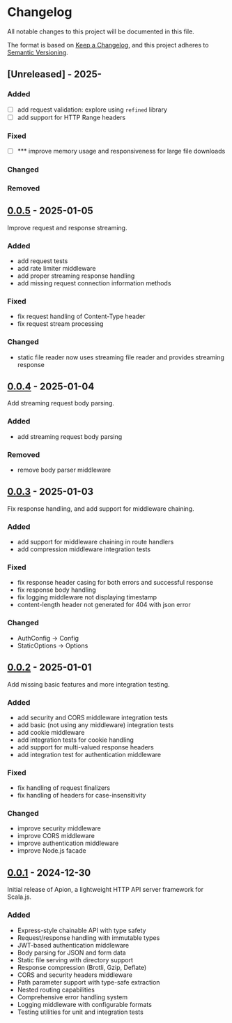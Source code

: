 # Changelog

All notable changes to this project will be documented in this file.

The format is based on [Keep a Changelog](https://keepachangelog.com/en/1.1.0/),
and this project adheres to [Semantic Versioning](https://semver.org/spec/v2.0.0.html).

## [Unreleased] - 2025-

### Added
- [ ] add request validation: explore using `refined` library
- [ ] add support for HTTP Range headers

### Fixed
- [ ] *** improve memory usage and responsiveness for large file downloads

### Changed

### Removed

## [0.0.5] - 2025-01-05

Improve request and response streaming.

### Added
- add request tests
- add rate limiter middleware
- add proper streaming response handling
- add missing request connection information methods

### Fixed
- fix request handling of Content-Type header
- fix request stream processing

### Changed
- static file reader now uses streaming file reader and provides streaming response

[0.0.5]: https://github.com/edadma/apion/releases/tag/v0.0.5

## [0.0.4] - 2025-01-04

Add streaming request body parsing.

### Added
- add streaming request body parsing

### Removed
- remove body parser middleware

[0.0.4]: https://github.com/edadma/apion/releases/tag/v0.0.4

## [0.0.3] - 2025-01-03

Fix response handling, and add support for middleware chaining.

### Added

- add support for middleware chaining in route handlers
- add compression middleware integration tests

### Fixed

- fix response header casing for both errors and successful response
- fix response body handling
- fix logging middleware not displaying timestamp
- content-length header not generated for 404 with json error

### Changed

- AuthConfig -> Config
- StaticOptions -> Options

[0.0.3]: https://github.com/edadma/apion/releases/tag/v0.0.3

## [0.0.2] - 2025-01-01

Add missing basic features and more integration testing.

### Added
- add security and CORS middleware integration tests
- add basic (not using any middleware) integration tests
- add cookie middleware
- add integration tests for cookie handling
- add support for multi-valued response headers
- add integration test for authentication middleware

### Fixed
- fix handling of request finalizers
- fix handling of headers for case-insensitivity

### Changed
- improve security middleware
- improve CORS middleware
- improve authentication middleware
- improve Node.js facade

[0.0.2]: https://github.com/edadma/apion/releases/tag/v0.0.2

## [0.0.1] - 2024-12-30

Initial release of Apion, a lightweight HTTP API server framework for Scala.js.

### Added
- Express-style chainable API with type safety
- Request/response handling with immutable types
- JWT-based authentication middleware
- Body parsing for JSON and form data
- Static file serving with directory support
- Response compression (Brotli, Gzip, Deflate)
- CORS and security headers middleware
- Path parameter support with type-safe extraction
- Nested routing capabilities
- Comprehensive error handling system
- Logging middleware with configurable formats
- Testing utilities for unit and integration tests

[0.0.1]: https://github.com/edadma/apion/releases/tag/v0.0.1
